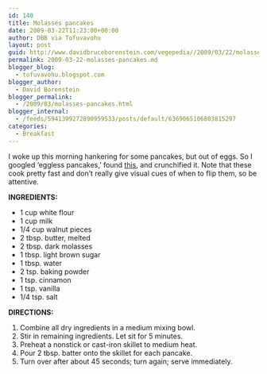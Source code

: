 ```yaml
---
id: 140
title: Molasses pancakes
date: 2009-03-22T11:23:00+00:00
author: DBB via Tofuvavohu
layout: post
guid: http://www.davidbruceborenstein.com/vegepedia//2009/03/22/molasses-pancakes/
permalink: 2009-03-22-molasses-pancakes.md
blogger_blog:
  - tofuvavohu.blogspot.com
blogger_author:
  - David Borenstein
blogger_permalink:
  - /2009/03/molasses-pancakes.html
blogger_internal:
  - /feeds/5941399272890959533/posts/default/6369065106803815297
categories:
  - Breakfast
---
```

I woke up this morning hankering for some pancakes, but out of eggs. So I googled &#8216;eggless pancakes,&#8217; found [this](http://www.cooks.com/rec/view/0,165,133179-255194,00.html), and crunchified it. Note that these cook pretty fast and don&#8217;t really give visual cues of when to flip them, so be attentive.

<span style="font-weight: bold;">INGREDIENTS:<br /></span> 

  * 1 cup white flour
  * 1 cup milk
  * 1/4 cup walnut pieces
  * 2 tbsp. butter, melted
  * 2 tbsp. dark molasses
  * 1 tbsp. light brown sugar
  * 1 tbsp. water
  * 2 tsp. baking powder
  * 1 tsp. cinnamon
  * 1 tsp. vanilla
  * 1/4 tsp. salt

<span style="font-weight: bold;">DIRECTIONS:<br /></span> 

  1. Combine all dry ingredients in a medium mixing bowl.
  2. Stir in remaining ingredients. Let sit for 5 minutes.
  3. Preheat a nonstick or cast-iron skillet to medium heat.
  4. Pour 2 tbsp. batter onto the skillet for each pancake.
  5. Turn over after about 45 seconds; turn again; serve immediately.
